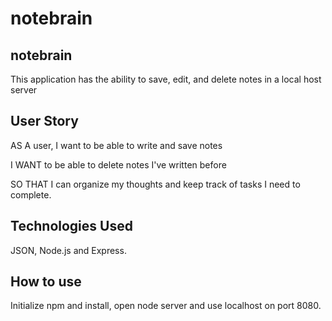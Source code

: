# notebrain

## notebrain
This application has the ability to save, edit, and delete notes in a local host server

## User Story
AS A user, I want to be able to write and save notes

I WANT to be able to delete notes I've written before

SO THAT I can organize my thoughts and keep track of tasks I need to complete.

## Technologies Used
JSON, Node.js and Express.

## How to use
Initialize npm and install, open node server and use localhost on port 8080.